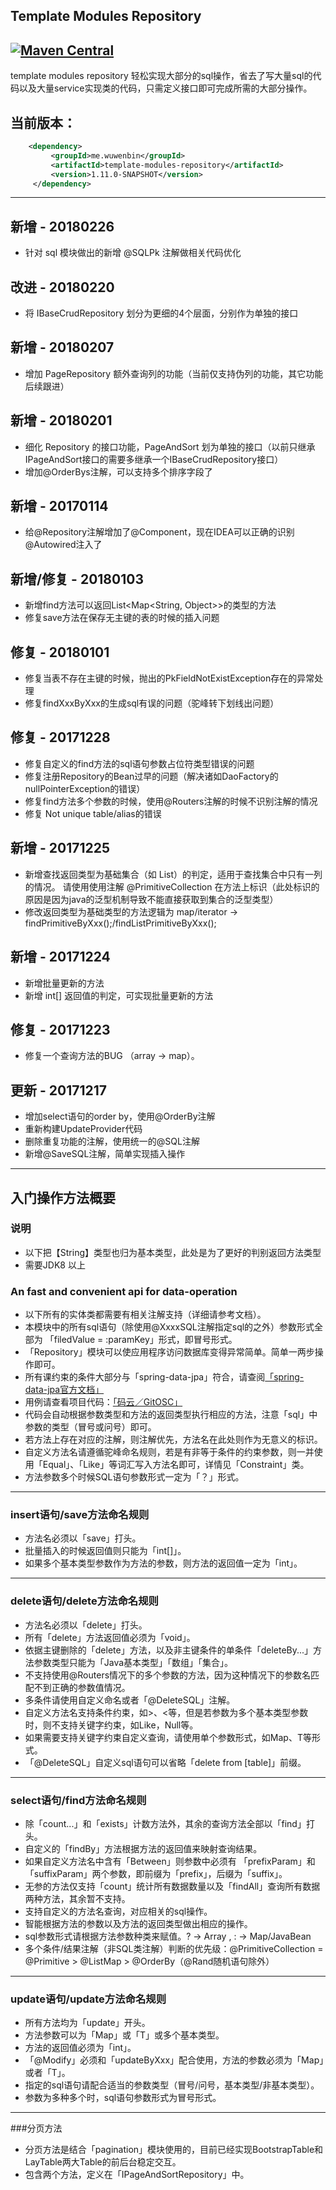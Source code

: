 ## Template Modules Repository
[![Maven Central](https://maven-badges.herokuapp.com/maven-central/me.wuwenbin/template-modules-repository/badge.svg)](http://search.maven.org/#artifactdetails%7Cme.wuwenbin%7Ctemplate-modules-repository%7C1.10.16.RELEASE%7Cjar)
---
template modules repository 轻松实现大部分的sql操作，省去了写大量sql的代码以及大量service实现类的代码，只需定义接口即可完成所需的大部分操作。
## 当前版本：
   ```xml
       <dependency>
            <groupId>me.wuwenbin</groupId>
            <artifactId>template-modules-repository</artifactId>
            <version>1.11.0-SNAPSHOT</version>
        </dependency>
   ```
   ---
   ## 新增 - 20180226
   + 针对 sql 模块做出的新增 @SQLPk 注解做相关代码优化    
   ## 改进 - 20180220
   + 将 IBaseCrudRepository 划分为更细的4个层面，分别作为单独的接口
   ## 新增 - 20180207
   + 增加 PageRepository 额外查询列的功能（当前仅支持伪列的功能，其它功能后续跟进）
   ## 新增 - 20180201
   + 细化 Repository 的接口功能，PageAndSort 划为单独的接口（以前只继承IPageAndSort接口的需要多继承一个IBaseCrudRepository接口）
   + 增加@OrderBys注解，可以支持多个排序字段了
   ## 新增 - 20170114
   + 给@Repository注解增加了@Component，现在IDEA可以正确的识别@Autowired注入了
   ## 新增/修复 - 20180103
   + 新增find方法可以返回List&lt;Map&lt;String, Object&gt;&gt;的类型的方法
   + 修复save方法在保存无主键的表的时候的插入问题
   ## 修复 - 20180101
   + 修复当表不存在主键的时候，抛出的PkFieldNotExistException存在的异常处理
   + 修复findXxxByXxx的生成sql有误的问题（驼峰转下划线出问题）
   ## 修复 - 20171228
   + 修复自定义的find方法的sql语句参数占位符类型错误的问题
   + 修复注册Repository的Bean过早的问题（解决诸如DaoFactory的nullPointerException的错误）
   + 修复find方法多个参数的时候，使用@Routers注解的时候不识别注解的情况
   + 修复 Not unique table/alias的错误
   ## 新增 - 20171225
   + 新增查找返回类型为基础集合（如 List<String>）的判定，适用于查找集合中只有一列的情况。
       请使用使用注解 @PrimitiveCollection 在方法上标识（此处标识的原因是因为java的泛型机制导致不能直接获取到集合的泛型类型） 
   + 修改返回类型为基础类型的方法逻辑为  map/iterator -> findPrimitiveByXxx();/findListPrimitiveByXxx();
   ## 新增 - 20171224
   + 新增批量更新的方法
   + 新增 int[] 返回值的判定，可实现批量更新的方法
   ## 修复 - 20171223
   + 修复一个查询方法的BUG （array -> map）。
   ## 更新 - 20171217
   + 增加select语句的order by，使用@OrderBy注解
   + 重新构建UpdateProvider代码
   + 删除重复功能的注解，使用统一的@SQL注解
   + 新增@SaveSQL注解，简单实现插入操作
   
  
   ---
   ## 入门操作方法概要
### 说明
+ 以下把【String】类型也归为基本类型，此处是为了更好的判别返回方法类型
+ 需要JDK8 以上
###  An fast and convenient api for data-operation
+ 以下所有的实体类都需要有相关注解支持（详细请参考文档）。
+ 本模块中的所有sql语句（除使用@XxxxSQL注解指定sql的之外）参数形式全部为 「filedValue = :paramKey」形式，即冒号形式。
+ 「Repository」模块可以使应用程序访问数据库变得异常简单。简单一两步操作即可。
+ 所有课约束的条件大部分与「spring-data-jpa」符合，请查阅[「spring-data-jpa官方文档」](https://docs.spring.io/spring-data/jpa/docs/2.0.1.RELEASE/reference/html/#jpa.query-methods.query-creation)
+ 用例请查看项目代码：[「码云／GitOSC」](https://gitee.com/wuwenbn/RepositoryTester/) 
+ 代码会自动根据参数类型和方法的返回类型执行相应的方法，注意「sql」中参数的类型（冒号或问号）即可。
+ 若方法上存在对应的注解，则注解优先，方法名在此处则作为无意义的标识。
+ 自定义方法名请遵循驼峰命名规则，若是有非等于条件的约束参数，则一并使用「Equal」、「Like」等词汇写入方法名即可，详情见「Constraint」类。
+ 方法参数多个时候SQL语句参数形式一定为「？」形式。
---
### insert语句/save方法命名规则
+ 方法名必须以「save」打头。
+ 批量插入的时候返回值则只能为「int[]」。
+ 如果多个基本类型参数作为方法的参数，则方法的返回值一定为「int」。

---
### delete语句/delete方法命名规则
+ 方法名必须以「delete」打头。
+ 所有「delete」方法返回值必须为「void」。
+ 依据主键删除的「delete」方法，以及非主键条件的单条件「deleteBy...」方法参数类型只能为「Java基本类型」「数组」「集合」。
+ 不支持使用@Routers情况下的多个参数的方法，因为这种情况下的参数名匹配不到正确的参数值情况。
+ 多条件请使用自定义命名或者「@DeleteSQL」注解。
+ 自定义方法名支持条件约束，如>、<等，但是若参数为多个基本类型参数时，则不支持关键字约束，如Like，Null等。
+ 如果需要支持关键字约束自定义查询，请使用单个参数形式，如Map、T等形式。
+ 「@DeleteSQL」自定义sql语句可以省略「delete from \[table\]」前缀。
---
### select语句/find方法命名规则
+ 除「count...」和「exists」计数方法外，其余的查询方法全部以「find」打头。
+ 自定义的「findBy」方法根据方法的返回值来映射查询结果。
+ 如果自定义方法名中含有「Between」则参数中必须有 「prefixParam」和「suffixParam」两个参数，即前缀为「prefix」，后缀为「suffix」。
+ 无参的方法仅支持「count」统计所有数据数量以及「findAll」查询所有数据两种方法，其余暂不支持。
+ 支持自定义的方法名查询，对应相关的sql操作。
+ 智能根据方法的参数以及方法的返回类型做出相应的操作。
+ sql参数形式请根据方法参数种类来赋值。? -> Array ,  : -> Map/JavaBean
+ 多个条件/结果注解（非SQL类注解）判断的优先级：@PrimitiveCollection =  @Primitive > @ListMap > @OrderBy（@Rand随机语句除外）
---
### update语句/update方法命名规则
+ 所有方法均为「update」开头。
+ 方法参数可以为「Map」或「T」或多个基本类型。
+ 方法的返回值必须为「int」。
+ 「@Modify」必须和「updateByXxx」配合使用，方法的参数必须为「Map」或者「T」。
+ 指定的sql语句请配合适当的参数类型（冒号/问号，基本类型/非基本类型）。
+ 参数为多种多个时，sql语句参数形式为冒号形式。
---
###分页方法
+ 分页方法是结合「pagination」模块使用的，目前已经实现BootstrapTable和LayTable两大Table的前后台稳定交互。
+ 包含两个方法，定义在「IPageAndSortRepository」中。
